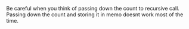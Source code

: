 Be careful when you think of passing down the count to recursive call.
Passing down the count and storing it in memo doesnt work most of the time. 
